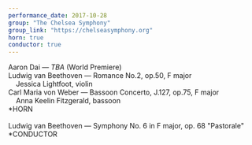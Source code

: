 ```yaml
---
performance_date: 2017-10-28
group: "The Chelsea Symphony"
group_link: "https://chelseasymphony.org"
horn: true
conductor: true
---
```

Aaron Dai — _TBA_ (World Premiere)<br/>
Ludwig van Beethoven — Romance No.2, op.50, F major<br/>
&nbsp;&nbsp;&nbsp;&nbsp;Jessica Lightfoot, violin<br/>
Carl Maria von Weber — Bassoon Concerto, J.127, op.75, F major<br/>
&nbsp;&nbsp;&nbsp;&nbsp;Anna Keelin Fitzgerald, bassoon<br/>
*HORN<br/>
<br/>
Ludwig van Beethoven — Symphony No. 6 in F major, op. 68 "Pastorale"<br/>
*CONDUCTOR
